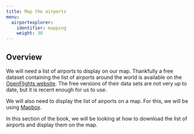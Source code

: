 ```yaml
---
title: Map the airports
menu: 
  airportexplorer:
    identifier: mapping
    weight: 30
---
```


## Overview

We will need a list of airports to display on our map. Thankfully a free dataset containing the list of airports around the world is available on the [OpenFlights website](https://openflights.org/). The free versions of their data sets are not very up to date, but it is recent enough for us to use.

We will also need to display the list of airports on a map. For this, we will be using [Mapbox](http://mapbox.com/).

In this section of the book, we will be looking at how to download the list of airports and display them on the map.
